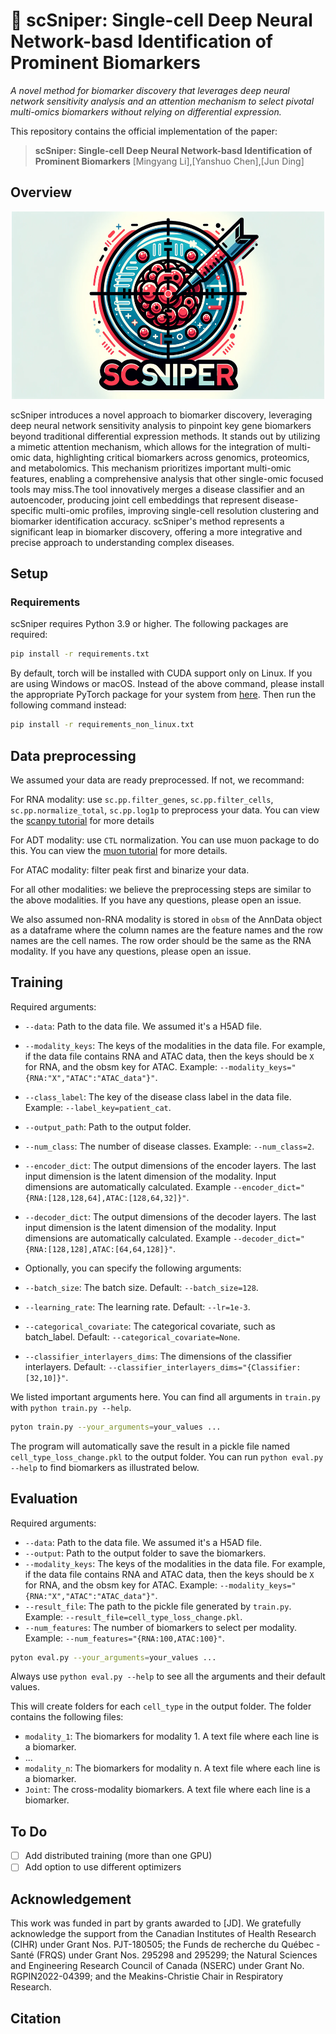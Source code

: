 # 🎯 scSniper: Single-cell Deep Neural Network-basd Identification of Prominent Biomarkers
*A novel method for biomarker discovery that leverages deep neural network sensitivity analysis and an attention mechanism to select pivotal multi-omics biomarkers without relying on differential expression.*

This repository contains the official implementation of the paper:
> __scSniper: Single-cell Deep Neural Network-basd Identification of Prominent Biomarkers__
> [Mingyang Li],[Yanshuo Chen],[Jun Ding]
> 
## Overview
<p align="center">
  <img src=images/scSniperLogo.png alt="GitHub Logo" width="500" height="300">
</p>
scSniper introduces a novel approach to biomarker discovery, leveraging deep neural network sensitivity analysis to pinpoint key gene biomarkers beyond traditional differential expression methods. It stands out by utilizing a mimetic attention mechanism, which allows for the integration of multi-omic data, highlighting critical biomarkers across genomics, proteomics, and metabolomics. This mechanism prioritizes important multi-omic features, enabling a comprehensive analysis that other single-omic focused tools may miss.The tool innovatively merges a disease classifier and an autoencoder, producing joint cell embeddings that represent disease-specific multi-omic profiles, improving single-cell resolution clustering and biomarker identification accuracy. scSniper's method represents a significant leap in biomarker discovery, offering a more integrative and precise approach to understanding complex diseases.

## Setup
### Requirements
scSniper requires Python 3.9 or higher. The following packages are required:
```bash
pip install -r requirements.txt
```
By default, torch will be installed with CUDA support only on Linux. If you are using Windows or macOS. Instead of the above command, please install the appropriate PyTorch package for your system from [here](https://pytorch.org/get-started/locally/). Then run the following command instead:
```bash
pip install -r requirements_non_linux.txt
```

## Data preprocessing
We assumed your data are ready preprocessed. If not, we recommand:

For RNA modality: use `sc.pp.filter_genes`, `sc.pp.filter_cells`, `sc.pp.normalize_total`, `sc.pp.log1p` to preprocess your data. You can view the [scanpy tutorial](https://scanpy-tutorials.readthedocs.io/en/latest/pbmc3k.html) for more details

For ADT modality: use `CTL` normalization. You can use muon package to do this. You can view the [muon tutorial](https://muon.readthedocs.io/en/latest/tutorial.html) for more details.

For ATAC modality: filter peak first and binarize your data.

For all other modalities: we believe the preprocessing steps are similar to the above modalities. If you have any questions, please open an issue.

We also assumed non-RNA modality is stored in `obsm` of the AnnData object as a dataframe where the column names are the feature names and the row names are the cell names. The row order should be the same as the RNA modality. If you have any questions, please open an issue.

## Training
Required arguments:
* `--data`: Path to the data file. We assumed it's a H5AD file.
* `--modality_keys`: The keys of the modalities in the data file. For example, if the data file contains RNA and ATAC data, then the keys should be `X` for RNA, and the obsm key for ATAC. Example: `--modality_keys="{RNA:"X","ATAC":"ATAC_data"}"`.
* `--class_label`: The key of the disease class label in the data file.  Example: `--label_key=patient_cat`.
* `--output_path`: Path to the output folder.
* `--num_class`: The number of disease classes. Example: `--num_class=2`.
* `--encoder_dict`: The output dimensions of the encoder layers. The last input dimension is the latent dimension of the modality. Input dimensions are automatically calculated. Example `--encoder_dict="{RNA:[128,128,64],ATAC:[128,64,32]}"`.
* `--decoder_dict`: The output dimensions of the decoder layers. The last input dimension is the latent dimension of the modality. Input dimensions are automatically calculated. Example `--decoder_dict="{RNA:[128,128],ATAC:[64,64,128]}"`.

* Optionally, you can specify the following arguments:
* `--batch_size`: The batch size. Default: `--batch_size=128`.
* `--learning_rate`: The learning rate. Default: `--lr=1e-3`.
* `--categorical_covariate`: The categorical covariate, such as batch_label. Default: `--categorical_covariate=None`.
* `--classifier_interlayers_dims`: The dimensions of the classifier interlayers. Default: `--classifier_interlayers_dims="{Classifier:[32,10]}"`.

We listed important arguments here. You can find all arguments in `train.py` with `python train.py --help`.
```bash
pyton train.py --your_arguments=your_values ...
```


The program will automatically save the result in a pickle file named `cell_type_loss_change.pkl` to the output folder. You can run `python eval.py --help` to find biomarkers as illustrated below.
## Evaluation
Required arguments:
* `--data`: Path to the data file. We assumed it's a H5AD file.
* `--output`: Path to the output folder to save the biomarkers.
* `--modality_keys`: The keys of the modalities in the data file. For example, if the data file contains RNA and ATAC data, then the keys should be `X` for RNA, and the obsm key for ATAC. Example: `--modality_keys="{RNA:"X","ATAC":"ATAC_data"}"`.
* `--result_file`: The path to the pickle file generated by `train.py`. Example: `--result_file=cell_type_loss_change.pkl`.
* `--num_features`: The number of biomarkers to select per modality. Example: `--num_features="{RNA:100,ATAC:100}"`.
```bash
pyton eval.py --your_arguments=your_values ...
```
Always use `python eval.py --help` to see all the arguments and their default values.

This will create folders for each `cell_type` in the output folder. The folder contains the following files:
* `modality_1`: The biomarkers for modality 1. A text file where each line is a biomarker.
* ...
* `modality_n`: The biomarkers for modality n. A text file where each line is a biomarker.
* `Joint`: The cross-modality biomarkers. A text file where each line is a biomarker.
## To Do
- [ ] Add distributed training (more than one GPU)
- [ ] Add option to use different optimizers

## Acknowledgement
This work was funded in part by grants awarded to [JD]. We gratefully acknowledge the support from the Canadian Institutes of Health Research (CIHR) under Grant Nos. PJT-180505; the Funds de recherche du Québec - Santé (FRQS) under Grant Nos. 295298 and 295299; the Natural Sciences and Engineering Research Council of Canada (NSERC) under Grant No. RGPIN2022-04399; and the Meakins-Christie Chair in Respiratory Research.
## Citation
